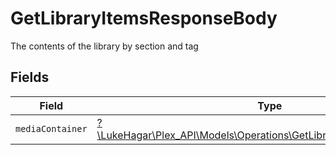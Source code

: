 # GetLibraryItemsResponseBody

The contents of the library by section and tag


## Fields

| Field                                                                                                                            | Type                                                                                                                             | Required                                                                                                                         | Description                                                                                                                      |
| -------------------------------------------------------------------------------------------------------------------------------- | -------------------------------------------------------------------------------------------------------------------------------- | -------------------------------------------------------------------------------------------------------------------------------- | -------------------------------------------------------------------------------------------------------------------------------- |
| `mediaContainer`                                                                                                                 | [?\LukeHagar\Plex_API\Models\Operations\GetLibraryItemsMediaContainer](../../Models/Operations/GetLibraryItemsMediaContainer.md) | :heavy_minus_sign:                                                                                                               | N/A                                                                                                                              |